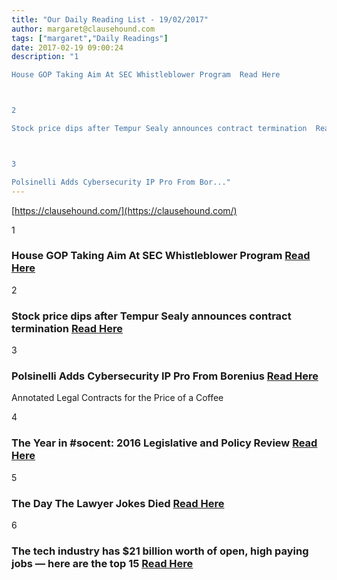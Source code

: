 ```yaml
---
title: "Our Daily Reading List - 19/02/2017"
author: margaret@clausehound.com
tags: ["margaret","Daily Readings"]
date: 2017-02-19 09:00:24
description: "1

House GOP Taking Aim At SEC Whistleblower Program  Read Here



2

Stock price dips after Tempur Sealy announces contract termination  Read Here



3

Polsinelli Adds Cybersecurity IP Pro From Bor..."
---
```


[https://clausehound.com/](https://clausehound.com/)

1

### House GOP Taking Aim At SEC Whistleblower Program  [Read Here](https://goo.gl/H4Vm4L)

2

### Stock price dips after Tempur Sealy announces contract termination  [Read Here](https://goo.gl/3nv0rZ)

3

### Polsinelli Adds Cybersecurity IP Pro From Borenius  [Read Here](https://goo.gl/gCPDu0)

Annotated Legal Contracts
for the Price of a Coffee

4

### The Year in #socent: 2016 Legislative and Policy Review  [Read Here](https://goo.gl/R5CQbA)

5

### The Day The Lawyer Jokes Died [Read Here](http://abovethelaw.com/2017/02/the-day-the-lawyer-jokes-died/)

6

### The tech industry has $21 billion worth of open, high paying jobs — here are the top 15  [Read Here](http://www.businessinsider.com/15-tech-jobs-us-employers-cant-seem-to-fill-2017-2)